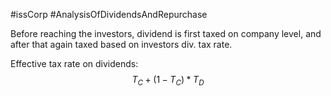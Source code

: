 #issCorp #AnalysisOfDividendsAndRepurchase 

Before reaching the investors, dividend is first taxed on company level, and after that again taxed based on investors div. tax rate. 

Effective tax rate on dividends: 
$$
T_C + (1-T_C)*T_D
$$

